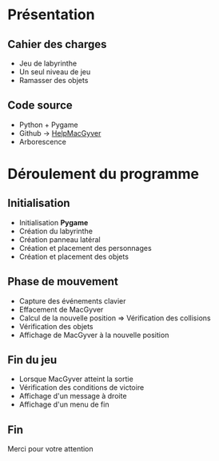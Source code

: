 # Présentation

## Cahier des charges

- Jeu de labyrinthe
- Un seul niveau de jeu
- Ramasser des objets

## Code source

- Python + Pygame
- Github -> [HelpMacGyver](https://github.com/GuillaumeOj/HelpMacGyver)
- Arborescence

# Déroulement du programme

## Initialisation

- Initialisation **Pygame**
- Création du labyrinthe
- Création panneau latéral
- Création et placement des personnages
- Création et placement des objets

## Phase de mouvement

- Capture des événements clavier
- Effacement de MacGyver
- Calcul de la nouvelle position => Vérification des collisions
- Vérification des objets
- Affichage de MacGyver à la nouvelle position

## Fin du jeu

- Lorsque MacGyver atteint la sortie
- Vérification des conditions de victoire
- Affichage d'un message à droite
- Affichage d'un menu de fin

## Fin

Merci pour votre attention